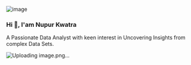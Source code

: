![image](https://github.com/Nupur-23/Nupur-23/assets/108872972/efc54894-fe94-4591-b404-146457797e33)

### Hi 👋, I'am Nupur Kwatra 

A Passionate Data Analyst with keen interest in Uncovering Insights from complex Data Sets.

![Uploading image.png…]()





<!--
**Nupur-23/Nupur-23** is a ✨ _special_ ✨ repository because its `README.md` (this file) appears on your GitHub profile.

Here are some ideas to get you started:

- 🔭 I’m currently working on ...
- 🌱 I’m currently learning ...
- 👯 I’m looking to collaborate on ...
- 🤔 I’m looking for help with ...
- 💬 Ask me about ...
- 📫 How to reach me: ...
- 😄 Pronouns: ...
- ⚡ Fun fact: ...
-->
